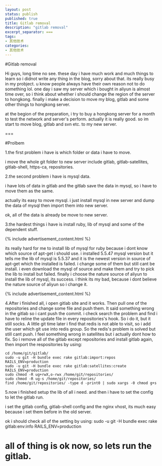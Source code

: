 ```yaml
---
layout: post
status: publish
published: true
title: Gitlab removal
description: "gitlab removal"
excerpt_separator: ===
tags:
- 其他技术
categories:
- 其他技术
---
```


#Gitlab removal

Hi guys, long time no see. these day i have much work and much things to learn so i didnot write any thing in the blog, sorry about that. its really busy in my probject. u know people always have their own reason not to do something lol. one day i saw my server which i bought in aliyun is almost time over, so i think about whether i should change the region of the server to hongkong. finally i make a decision to move my blog, gitlab and some other things to hongkong server.

at the begion of the preparation, i try to buy a hongkong server for a month to test the network and server's perform. actually it is really good. so im start to move blog, gitlab and svn etc. to my new server.

===

#Prolbem

1.the first problem i have is which folder or data i have to move.

i move the whole git folder to new server include gitlab, gitlab-satellites, gitlab-shell, https-ca, repositories.

2.the second problem i have is mysql data.

i have lots of data in gitlab and the gitlab save the data in mysql, so i have to move them as the same.

actually its easy to move mysql. i just install mysql in new server and dump the data of mysql then import them into new server.

ok, all of the data is already be move to new server.

3.the hardest things i have is install ruby, lib of mysql and some of the dependent stuff.

{% include advertisement_content.html %}

its really hard for me to install lib of mysql for ruby because i dont know which source of apt-get i should use. i installed
5.5.47 mysql version but it tells me the lib of mysql is 5.5.37 and it is the newest version in source of apt-get which the installed is failed. i change some of them but still cant be install. i even download the mysql of source and make them and try to pick the lib to install but failed. finally i choose the nature source of aliyun to install the lib of mysql, its success. i think its my bad, because i dont believe the nature source of aliyun so i change it.

{% include advertisement_content.html %}

4.After i finished all, i open gitlab site and it works. Then pull one of the repositories and change some file and push them. It said something wrong in the gitlab so i cant push the commit. i check search the problem and find i have to reline the update file in every repositories's hook. So i do it, but it still socks. A little git time later i find that redis is not able to visit, so i add the user which git use into redis group. So the redis's problem is solved but still cant push. I feel something wrong in satellites but i actually dont how to fix. So i remove all of the gitlab except repositories and install gitlab again, then import the respositories by using:

	cd /home/git/gitlab/
	sudo -u git -H bundle exec rake gitlab:import:repos RAILS_ENV=production
	sudo -u git -H bundle exec rake gitlab:satellites:create RAILS_ENV=production
	sudo chmod -R ug+rwX,o-rwx /home/git/repositories/
	sudo chmod -R ug-s /home/git/repositories/
	find /home/git/repositories/ -type d -print0 | sudo xargs -0 chmod g+s


5.now i finished setup the lib of all i need. and then i have to set the config to let the gitlab run.

i set the gitlab config, gitlab-shell config and the nginx vhost, its much easy because i set them before in the old server.

ok i should check all of the setting by using: sudo -u git -H bundle exec rake gitlab:env:info RAILS_ENV=production

all of thing is ok now, so lets run the gitlab.
===

